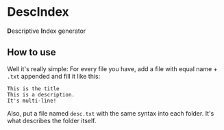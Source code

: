 # DescIndex
**D**escriptive **I**ndex generator

## How to use
Well it's really simple:
For every file you have, add a file with equal name + `.txt` appended and fill it like this:

    This is the title
    This is a description.
    It's multi-line!

Also, put a file named `desc.txt` with the same syntax into each folder. It's what describes the folder itself.
